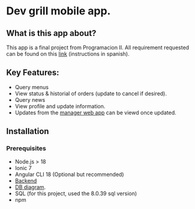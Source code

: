 # Dev grill mobile app.
## What is this app about?

This app is a final project from Programacion II. All requirement requested can be found on this [link](https://docs.google.com/document/d/1m0DaWefU_RFxRm9aje2VQYYZM32QhrhAEodK4v9Eqm4/edit?tab=t.0#heading=h.2fwhesllj3h6) (instructions in spanish).

## Key Features:
- Query menus
- View status & historial of orders (update to cancel if desired).
- Query news
- View profile and update information.
- Updates from the [manager web app](https://github.com/JusferK/dev_grill_restaurant) can be viewd once updated.

## Installation
### Prerequisites
- Node.js > 18
- Ionic 7
- Angular CLI 18 (Optional but recommended)
- [Backend](https://github.com/JusferK/dev_grill-api)
- [DB diagram](https://drive.google.com/file/d/1Gt2ZzWmlbmyGIQIox_0EhCBx33VdUYdH/view?usp=drive_link).
- SQL (for this project, used the 8.0.39 sql version)
- npm